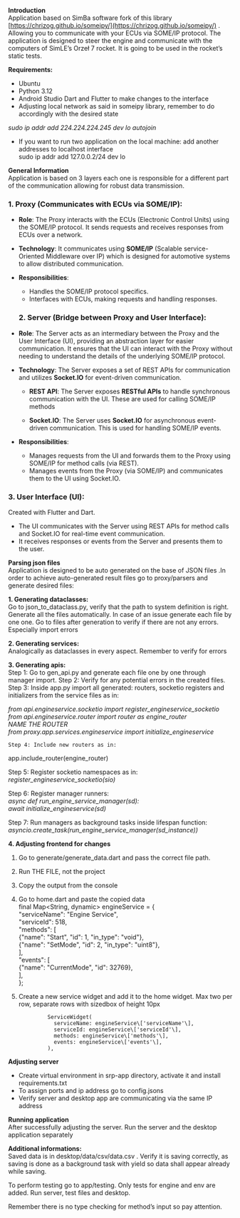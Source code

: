 **Introduction**  
Application based on SimBa software fork of this library [https://chrizog.github.io/someipy/](https://chrizog.github.io/someipy/) .   
Allowing you to communicate with your ECUs via SOME/IP protocol. The application is designed to steer the engine and communicate with the computers of SimLE’s Orzeł 7 rocket. It is going to be used in the rocket’s static tests.

**Requirements:**

- Ubuntu  
- Python 3.12  
- Android Studio Dart and Flutter to make changes to the interface  
- Adjusting local network as said in someipy library, remember to do accordingly with the desired state

*sudo ip addr add 224.224.224.245 dev lo autojoin*

- If you want to run two application on the local machine: add another addresses to localhost interface  
  sudo ip addr add 127.0.0.2/24 dev lo




**General Information**  
Application is based on 3 layers each one is responsible for a different part of the communication allowing for robust data transmission.

### **1\. Proxy (Communicates with ECUs via SOME/IP):**

* **Role**: The Proxy interacts with the ECUs (Electronic Control Units) using the SOME/IP protocol. It sends requests and receives responses from ECUs over a network.  
    
* **Technology**: It communicates using **SOME/IP** (Scalable service-Oriented Middleware over IP) which is designed for automotive systems to allow distributed communication.  
    
* **Responsibilities**:  
  * Handles the SOME/IP protocol specifics.  
  * Interfaces with ECUs, making requests and handling responses.

  ### **2\. Server (Bridge between Proxy and User Interface):**

* **Role**: The Server acts as an intermediary between the Proxy and the User Interface (UI), providing an abstraction layer for easier communication. It ensures that the UI can interact with the Proxy without needing to understand the details of the underlying SOME/IP protocol.  
    
* **Technology**: The Server exposes a set of REST APIs for communication and utilizes **Socket.IO** for event-driven communication.  
    
  * **REST API**: The Server exposes **RESTful APIs** to handle synchronous communication with the UI. These are used for calling SOME/IP methods  
      
  * **Socket.IO**: The Server uses **Socket.IO** for asynchronous event-driven communication. This is used for handling SOME/IP events.  
      
* **Responsibilities**:  
  * Manages requests from the UI and forwards them to the Proxy using SOME/IP for method calls (via REST).  
  * Manages events from the Proxy (via SOME/IP) and communicates them to the UI using Socket.IO.

### **3\. User Interface (UI):**

Created with Flutter and Dart.

* The UI communicates with the Server using REST APIs for method calls and Socket.IO for real-time event communication.  
* It receives responses or events from the Server and presents them to the user.

**Parsing json files**  
Application is designed to be auto generated on the base of JSON files .In order to achieve auto-generated result files go to proxy/parsers and generate desired files:

**1\. Generating dataclasses:**   
Go to json\_to\_dataclass.py, verify that the path to system definition is right. Generate all the files automatically. In case of an issue generate each file by one one. Go to files after generation to verify if there are not any errors. Especially import errors

**2\.  Generating services:**  
	Analogically as dataclasses in every aspect. Remember to verify for errors

**3\. Generating apis:**  
Step 1: Go to gen\_api.py and generate each file one by one through manager import. Step 2: Verify for any potential errors in the created files.  
Step 3: Inside app.py import all generated: routers, socketio registers and initializers from the service files as in:

*from api.engineservice.socketio import register\_engineservice\_socketio*  
*from api.engineservice.router import router as engine\_router*   
*NAME THE ROUTER*  
*from proxy.app.services.engineservice import initialize\_engineservice*

	Step 4: Include new routers as in:  
app.include\_router(engine\_router)

Step 5: Register socketio namespaces as in:  
	*register\_engineservice\_socketio(sio)*

Step 6: Register manager runners:  
*async def run\_engine\_service\_manager(sd):*  
  	  *await initialize\_engineservice(sd)*

Step 7: Run managers as background tasks inside lifespan function:  
 *asyncio.create\_task(run\_engine\_service\_manager(sd\_instance))*

**4\. Adjusting frontend for changes**

1. Go to generate/generate\_data.dart and pass the correct file path.  
2. Run THE FILE, not the project  
3. Copy the output from the console  
4. Go to home.dart and paste the copied data  
       final Map\<String, dynamic\> engineService \= {  
         "serviceName": "Engine Service",  
         "serviceId": 518,  
         "methods": \[  
           {"name": "Start", "id": 1, "in\_type": "void"},  
           {"name": "SetMode", "id": 2, "in\_type": "uint8"},  
         \],  
         "events": \[  
           {"name": "CurrentMode", "id": 32769},  
         \],  
       };  
     
5. Create a new service widget and add it to the home widget. Max two per row, separate rows with sizedbox of height 10px

                ServiceWidget(  
                  serviceName: engineService\['serviceName'\],  
                  serviceId: engineService\['serviceId'\],  
                  methods: engineService\['methods'\],  
                  events: engineService\['events'\],  
                ),

**Adjusting server**

- Create virtual environment in srp-app directory, activate it and install requirements.txt  
- To assign ports and ip address go to config.jsons  
- Verify server and desktop app are communicating via the same IP address

**Running application**  
After successfully adjusting the server. Run the server and the desktop application separately

**Additional informations:**  
Saved data is in desktop/data/csv/data.csv . Verify it is saving correctly, as saving is done as a background task with yield so data shall appear already while saving.

To perform testing go to app/testing. Only tests for engine and env are added. Run server, test files and desktop. 

Remember there is no type checking for method’s input so pay attention.

